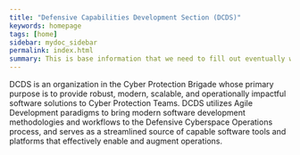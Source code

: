 ```yaml
---
title: "Defensive Capabilities Development Section (DCDS)"
keywords: homepage
tags: [home]
sidebar: mydoc_sidebar
permalink: index.html
summary: This is base information that we need to fill out eventually with some cool pictures or widgets.  Woot.
---
```


DCDS is an organization in the Cyber Protection Brigade whose primary purpose is to provide robust, modern, scalable, and operationally impactful software solutions to Cyber Protection Teams. DCDS utilizes Agile Development paradigms to bring modern software development methodologies and workflows to the Defensive Cyberspace Operations process, and serves as a streamlined source of capable software tools and platforms that effectively enable and augment operations.